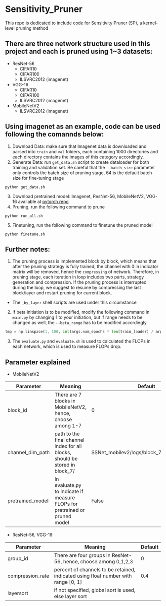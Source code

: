 # Sensitivity_Pruner
This repo is dedicated to include code for Sensitivity Pruner (SP), a kernel-level pruning method

## There are three network structure used in this project and each is pruned using 1~3 datasets:
  + ResNet-56
    - CIFAR10
    - CIFAR100
    - ILSVRC2012 (imagenet)
  + VGG-16
    - CIFAR10
    - CIFAR100
    - ILSVRC2012 (imagenet)
  + MobileNetV2
    - ILSVRC2012 (imagenet)

## Using imagenet as an example, code can be used following the comannds below:
1. Download Data:  make sure that Imagenet data is downloaded and parsed into `train` and `val` folders, each containing 1000 directories and each directory contains the images of this category accordingly.
2. Generate Data: run `get_data.sh` script to create dataloader for both training and validation set. Be careful that the `--batch_size` parameter only controls the batch size of pruning stage, 64 is the default batch size for fine-tuning stage
  ```shell
  python get_data.sh
  ```

3. Download pretrained model: Imagenet, ResNet-56, MobileNetV2, VGG-16 available at  [pytorch repo](https://pytorch.org/vision/stable/models.html)
4. Pruning, run the following command to prune
  ```shell
  python run_all.sh
  ```

5. Finetuning, run the following command to finetune the pruned model
  ```shell
  python finetune.sh
  ```

## Further notes:
1. The pruning process is implemented block by block, which means that after the pruning strategy is fully trained, the channel with 0 in indicator matrix will be removed, hence the `compressing` of network. Therefore, in pruning stage, each iteration in loop includes two parts, strategy generation and compression. If the pruning process is interrupted during the loop, we suggest to resume by compressing the last block/layer and restart pruning for current block.
  + The `_by_layer` shell scripts are used under this circumstance  
2. If beta initiation is to be modified, modify the following command in `main.py` by changing 1 to your initiation, but if range needs to be changed as well, the `--beta_range` has to be modified accordingly
  ```python
  tmp = np.linspace(1, 100, int(args.num_epochs * len(train_loader) / args.beta_range))
  ```
3. The `evaluate.py` and `evaluate.sh` is used to calculated the FLOPs in each network, which is used to measure FLOPs drop.




## Parameter explained 
+ MobileNetV2

| Parameter  | Meaning | Default |
| ---------- | --------|---------|
| block_id  | There are 7 blocks in MobileNetV2, hence, choose among 1-7 | 0 |
| channel_dim_path | path to the final channel index for all blocks, should be stored in block_7/ | SSNet_mobilev2/logs/block_7/channel_dim.pth |
| pretrained_model | In evaluate.py to indicate if measure FLOPs for pretrained or pruned model|  False |

+ ResNet-56, VGG-16

| Parameter  | Meaning | Default |
| ---------- | --------|---------|
| group_id  | There are four groups in ResNet-56, hence, choose among 0,1,2,3 | 0 |
| compression_rate  | percent of channels to be retained, indicated using float number with range [0, 1] | 0.4 |
| layersort         | if not specified, global sort is used, else layer sort 
